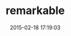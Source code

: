 ---
layout: post
title:  "remarkable"
repo:   "carlosbrando/remarkable"
date:   2015-02-18 17:19:03
gemurl: http://github.com/carlosbrando/remarkable
---